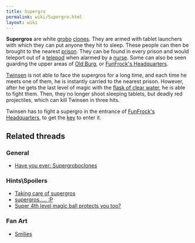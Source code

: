 ```yaml
---
title: Supergro
permalink: wiki/Supergro.html
layout: wiki
---
```


**Supergros** are white [grobo](grobo "wikilink")
[clones](clones "wikilink"). They are armed with tablet launchers with
which they can put anyone they hit to sleep. These people can then be
brought to the nearest [prison](prison "wikilink"). They can be found in
every prison and would teleport out of a [telepod](telepod "wikilink")
when alarmed by a [nurse](nurse "wikilink"). Some can also be seen
guarding the upper areas of [Old Burg](Old_Burg "wikilink"), or
[FunFrock's Headquarters](FunFrock's_Headquarters "wikilink").

[Twinsen](Twinsen "wikilink") is not able to face the supergros for a
long time, and each time he meets one of them, he is instantly carried
to the nearest prison. However, after he gets the last level of magic
with the [flask of clear water](flask_of_clear_water "wikilink"), he is
able to fight them. Then, they no longer shoot sleeping tablets, but
deadly red projectiles, which can kill Twinsen in three hits.

Twinsen has to fight a supergro in the entrance of [FunFrock's
Headquarters](FunFrock's_Headquarters "wikilink"), to get the
[key](key "wikilink") to enter it.

## Related threads

### General

- [Have you ever:
  Supergroboclones](https://forum.magicball.net/showthread.php?t=4366)

### Hints\Spoilers

- [Taking care of
  supergros](https://forum.magicball.net/showthread.php?t=10757)
- [supergros..... :P](https://forum.magicball.net/showthread.php?t=6797)
- [Super 4th level magic ball protects you
  too?](https://forum.magicball.net/showthread.php?t=1421)

### Fan Art

- [Smilies](https://forum.magicball.net/showthread.php?t=10774)
